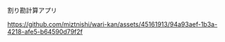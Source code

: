 割り勘計算アプリ


https://github.com/miztnishi/wari-kan/assets/45161913/94a93aef-1b3a-4218-afe5-b64590d79f2f

